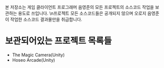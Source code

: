 본 저장소는 게임 클라이언트 프로그래머 음영준의 모든 프로젝트의 소스코드 작업을 보관하는 용도로 쓰입니다.
\n프로젝트 모든 소스코드들은 공개되지 않으며 오로지 음영준이 작업한 소스코드 결과물만을 취급합니다.

# 보관되어있는 프로젝트 목록들
- The Magic Camera(Unity)
- Hoseo Arcade(Unity)
